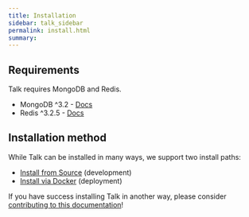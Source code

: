 ```yaml
---
title: Installation
sidebar: talk_sidebar
permalink: install.html
summary:
---
```


## Requirements

Talk requires MongoDB and Redis.

- MongoDB ^3.2 - [Docs](https://docs.mongodb.com/manual/installation/)
- Redis ^3.2.5 - [Docs](https://redis.io/topics/quickstart)

## Installation method

While Talk can be installed in many ways, we support two install paths:

* [Install from Source](install-source.html) (development)
* [Install via Docker](install-docker.html) (deployment)

If you have success installing Talk in another way, please consider [contributing to this documentation](faq.html#how-do-i-contribue-to-these-docs)!
